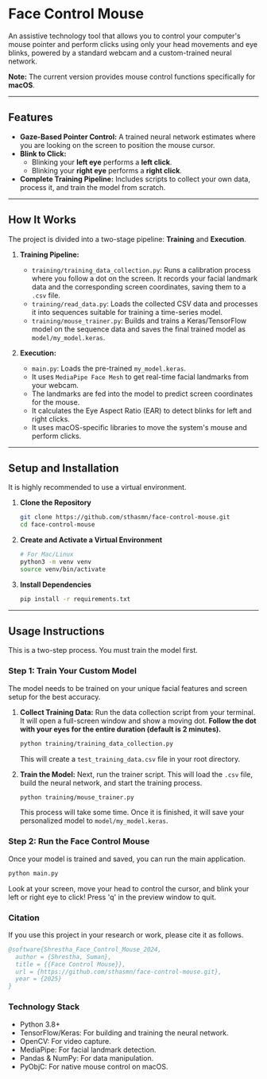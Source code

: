 # Face Control Mouse

An assistive technology tool that allows you to control your computer's mouse pointer and perform clicks using only your head movements and eye blinks, powered by a standard webcam and a custom-trained neural network.

**Note:** The current version provides mouse control functions specifically for **macOS**.

---

## Features

-   **Gaze-Based Pointer Control:** A trained neural network estimates where you are looking on the screen to position the mouse cursor.
-   **Blink to Click:**
    -   Blinking your **left eye** performs a **left click**.
    -   Blinking your **right eye** performs a **right click**.
-   **Complete Training Pipeline:** Includes scripts to collect your own data, process it, and train the model from scratch.

---

## How It Works

The project is divided into a two-stage pipeline: **Training** and **Execution**.

1.  **Training Pipeline:**
    -   `training/training_data_collection.py`: Runs a calibration process where you follow a dot on the screen. It records your facial landmark data and the corresponding screen coordinates, saving them to a `.csv` file.
    -   `training/read_data.py`: Loads the collected CSV data and processes it into sequences suitable for training a time-series model.
    -   `training/mouse_trainer.py`: Builds and trains a Keras/TensorFlow model on the sequence data and saves the final trained model as `model/my_model.keras`.

2.  **Execution:**
    -   `main.py`: Loads the pre-trained `my_model.keras`.
    -   It uses `MediaPipe Face Mesh` to get real-time facial landmarks from your webcam.
    -   The landmarks are fed into the model to predict screen coordinates for the mouse.
    -   It calculates the Eye Aspect Ratio (EAR) to detect blinks for left and right clicks.
    -   It uses macOS-specific libraries to move the system's mouse and perform clicks.

---

## Setup and Installation

It is highly recommended to use a virtual environment.

1.  **Clone the Repository**
    ```bash
    git clone https://github.com/sthasmn/face-control-mouse.git
    cd face-control-mouse
    ```

2.  **Create and Activate a Virtual Environment**
    ```bash
    # For Mac/Linux
    python3 -m venv venv
    source venv/bin/activate
    ```

3.  **Install Dependencies**
    ```bash
    pip install -r requirements.txt
    ```

---

## Usage Instructions

This is a two-step process. You must train the model first.

### Step 1: Train Your Custom Model

The model needs to be trained on your unique facial features and screen setup for the best accuracy.

1.  **Collect Training Data:**
    Run the data collection script from your terminal. It will open a full-screen window and show a moving dot. **Follow the dot with your eyes for the entire duration (default is 2 minutes).**
    ```bash
    python training/training_data_collection.py
    ```
    This will create a `test_training_data.csv` file in your root directory.

2.  **Train the Model:**
    Next, run the trainer script. This will load the `.csv` file, build the neural network, and start the training process.
    ```bash
    python training/mouse_trainer.py
    ```
    This process will take some time. Once it is finished, it will save your personalized model to `model/my_model.keras`.

### Step 2: Run the Face Control Mouse

Once your model is trained and saved, you can run the main application.

```bash
python main.py
```
Look at your screen, move your head to control the cursor, and blink your left or right eye to click! Press 'q' in the preview window to quit.

### Citation
If you use this project in your research or work, please cite it as follows.
```BibTex
@software{Shrestha_Face_Control_Mouse_2024,
  author = {Shrestha, Suman},
  title = {{Face Control Mouse}},
  url = {https://github.com/sthasmn/face-control-mouse.git},
  year = {2025}
}
```

### Technology Stack
- Python 3.8+
- TensorFlow/Keras: For building and training the neural network.
- OpenCV: For video capture.
- MediaPipe: For facial landmark detection.
- Pandas & NumPy: For data manipulation.
- PyObjC: For native mouse control on macOS.


